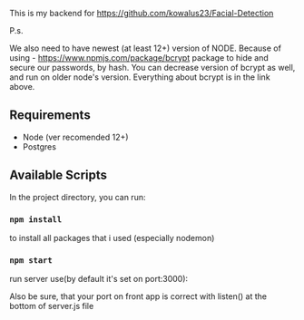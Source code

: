 This is my backend for https://github.com/kowalus23/Facial-Detection

P.s.

We also need to have newest (at least 12+) version of NODE.
Because of using - https://www.npmjs.com/package/bcrypt package to hide and secure our passwords, by hash.
You can decrease version of bcrypt as well, and run on older node's version. Everything about bcrypt is in the link above.

## Requirements
* Node (ver recomended 12+)
* Postgres


## Available Scripts

In the project directory, you can run:

### `npm install`
to install all packages that i used (especially nodemon)

### `npm start`
run server use(by default it's set on port:3000): 

Also be sure, that your port on front app is correct with listen() at the bottom of server.js file
